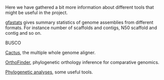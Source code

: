 Here we have gathered a bit more information about different tools that might be useful in the project. 

[gfastats](https://github.com/vgl-hub/gfastats) gives summary statistics of genome assemblies from different formats. For instance number of scaffolds and contigs, N50 scaffold and contig and so on.

BUSCO

[Cactus](cactus.md), the multiple whole genome aligner. 

[OrthoFinder](OrthoFinder.md), phylogenetic orthology inference for comparative genomics.

[Phylogenetic analyses](Phylogenetic_analyses.md), some useful tools.
